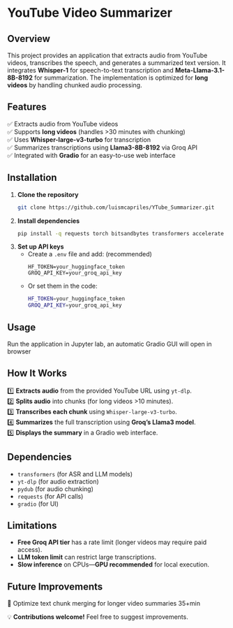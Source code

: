 # YouTube Video Summarizer  

## Overview  
This project provides an application that extracts audio from YouTube videos, transcribes the speech, and generates a summarized text version. It integrates **Whisper-1** for speech-to-text transcription and **Meta-Llama-3.1-8B-8192** for summarization. The implementation is optimized for **long videos** by handling chunked audio processing.  

## Features  
✅ Extracts audio from YouTube videos  
✅ Supports **long videos** (handles >30 minutes with chunking)  
✅ Uses **Whisper-large-v3-turbo** for transcription  
✅ Summarizes transcriptions using **Llama3-8B-8192** via Groq API  
✅ Integrated with **Gradio** for an easy-to-use web interface  

## Installation  
1. **Clone the repository**  
   ```bash
   git clone https://github.com/luismcapriles/YTube_Summarizer.git
   ```
2. **Install dependencies**  
   ```bash
   pip install -q requests torch bitsandbytes transformers accelerate gradio sentencepiece yt-dlp datasets[audio] pydub
   ```
3. **Set up API keys**  
   - Create a `.env` file and add: (recommended) 
     ```
     HF_TOKEN=your_huggingface_token
     GROQ_API_KEY=your_groq_api_key
     ```
   - Or set them in the code:  
     ```bash
     HF_TOKEN=your_huggingface_token
     GROQ_API_KEY=your_groq_api_key
     ```

## Usage  
Run the application in Jupyter lab, an automatic Gradio GUI will open in browser  

## How It Works  
1️⃣ **Extracts audio** from the provided YouTube URL using `yt-dlp`.  
2️⃣ **Splits audio** into chunks (for long videos >10 minutes).  
3️⃣ **Transcribes each chunk** using `Whisper-large-v3-turbo`.  
4️⃣ **Summarizes** the full transcription using **Groq’s Llama3 model**.  
5️⃣ **Displays the summary** in a Gradio web interface.  

## Dependencies  
- `transformers` (for ASR and LLM models)  
- `yt-dlp` (for audio extraction)  
- `pydub` (for audio chunking)  
- `requests` (for API calls)  
- `gradio` (for UI)  

## Limitations  
- **Free Groq API tier** has a rate limit (longer videos may require paid access).  
- **LLM token limit** can restrict large transcriptions.  
- **Slow inference** on CPUs—**GPU recommended** for local execution.  

## Future Improvements  
🚀 Optimize text chunk merging for longer video summaries 35+min  


💡 **Contributions welcome!** Feel free to suggest improvements.  
